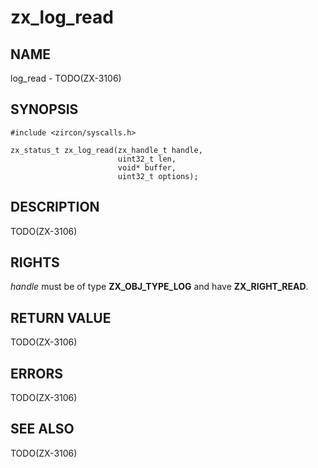 # zx_log_read

## NAME

<!-- Updated by update-docs-from-abigen, do not edit. -->

log_read - TODO(ZX-3106)

## SYNOPSIS

<!-- Updated by update-docs-from-abigen, do not edit. -->

```
#include <zircon/syscalls.h>

zx_status_t zx_log_read(zx_handle_t handle,
                        uint32_t len,
                        void* buffer,
                        uint32_t options);
```

## DESCRIPTION

TODO(ZX-3106)

## RIGHTS

<!-- Updated by update-docs-from-abigen, do not edit. -->

*handle* must be of type **ZX_OBJ_TYPE_LOG** and have **ZX_RIGHT_READ**.

## RETURN VALUE

TODO(ZX-3106)

## ERRORS

TODO(ZX-3106)

## SEE ALSO

TODO(ZX-3106)

